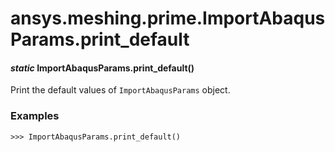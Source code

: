 <a id="ansys-meshing-prime-importabaqusparams-print-default"></a>

# ansys.meshing.prime.ImportAbaqusParams.print_default

<a id="ansys.meshing.prime.ImportAbaqusParams.print_default"></a>

#### *static* ImportAbaqusParams.print_default()

Print the default values of `ImportAbaqusParams` object.

### Examples

```pycon
>>> ImportAbaqusParams.print_default()
```

<!-- !! processed by numpydoc !! -->
